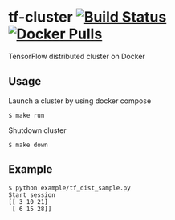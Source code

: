 tf-cluster [![Build Status](https://travis-ci.org/Lewuathe/tf-cluster.svg?branch=master)](https://travis-ci.org/Lewuathe/tf-cluster) [![Docker Pulls](https://img.shields.io/docker/pulls/lewuathe/tf-cluster.svg)](https://hub.docker.com/r/lewuathe/tf-cluster/)
===

TensorFlow distributed cluster on Docker

## Usage

Launch a cluster by using docker compose

```
$ make run
```

Shutdown cluster

```
$ make down
```

## Example

```
$ python example/tf_dist_sample.py
Start session
[[ 3 10 21]
 [ 6 15 28]]
```
